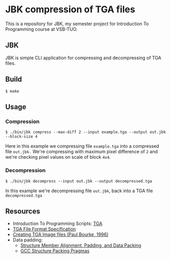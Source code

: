 # JBK compression of TGA files
This is a repository for JBK, my semester project for Introduction To Programming course at VSB-TUO.

## JBK
JBK is simple CLI application for compressing and decompressing of TGA files. 

## Build
```
$ make
```
## Usage
### Compression
```
$ ./bin/jbk compress --max-diff 2 --input example.tga --output out.jbk --block-size 4
```
Here in this example we compressing file `example.tga` into a compressed file `out.jbk.` We're compressing with maximum pixel difference of `2` and we're checking pixel values on scale of block `4x4`.
### Decompression
```
$ ./bin/jbk decompress --input out.jbk --output decompressed.tga
```

In this example we're decompressing file `out.jbk`, back into a TGA file `decompressed.tga`

## Resources
* Introduction To Programming Scripts: [TGA](https://mrlvsb.github.io/upr-skripta/c/aplikovane_ulohy/tga.html?highlight=tga#tga)
* [TGA File Format Specification](https://www.dca.fee.unicamp.br/~martino/disciplinas/ea978/tgaffs.pdf)
* [Creating TGA Image files (Paul Bourke, 1996)](http://www.paulbourke.net/dataformats/tga/)
* Data padding:
  * [Structure Member Alignment, Padding, and Data Packing](https://www.geeksforgeeks.org/structure-member-alignment-padding-and-data-packing/)
  * [GCC Structure Packing Pragmas](https://gcc.gnu.org/onlinedocs/gcc-4.9.3/gcc/Structure-Packing-Pragmas.html#Structure-Packing-Pragmas)